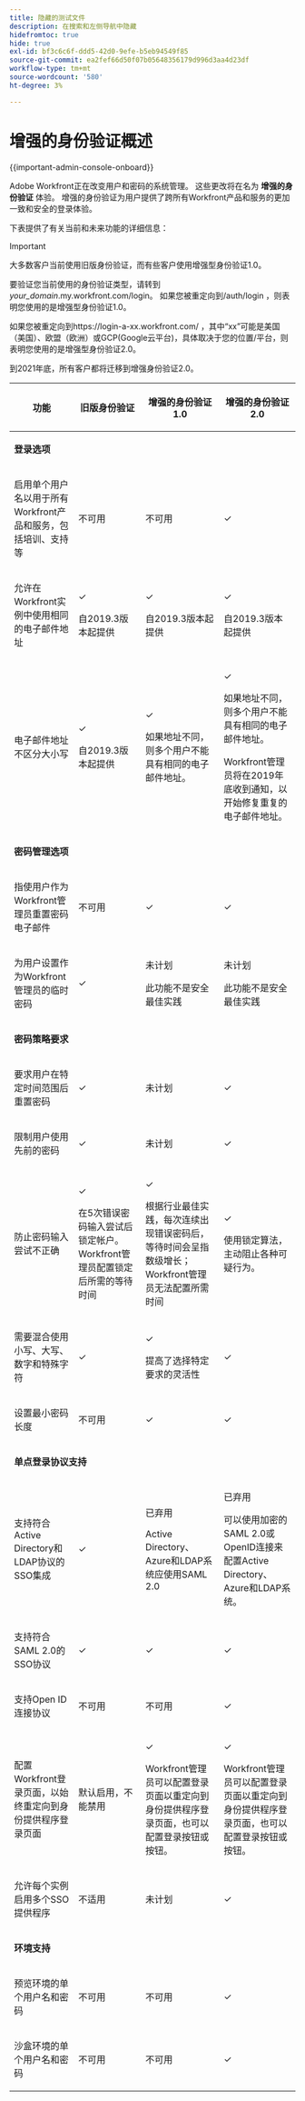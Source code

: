 ```yaml
---
title: 隐藏的测试文件
description: 在搜索和左侧导航中隐藏
hidefromtoc: true
hide: true
exl-id: bf3c6c6f-ddd5-42d0-9efe-b5eb94549f85
source-git-commit: ea2fef66d50f07b05648356179d996d3aa4d23df
workflow-type: tm+mt
source-wordcount: '580'
ht-degree: 3%

---
```


# 增强的身份验证概述

<!-- enhanced authentication is no longer available for workfront customers -->

{{important-admin-console-onboard}}

Adobe Workfront正在改变用户和密码的系统管理。 这些更改将在名为 **增强的身份验证** 体验。 增强的身份验证为用户提供了跨所有Workfront产品和服务的更加一致和安全的登录体验。

下表提供了有关当前和未来功能的详细信息：

>[!IMPORTANT]
>
>大多数客户当前使用旧版身份验证，而有些客户使用增强型身份验证1.0。
> 
>要验证您当前使用的身份验证类型，请转到 *your_domain*.my.workfront.com/login。 如果您被重定向到/auth/login ，则表明您使用的是增强型身份验证1.0。
> 
>如果您被重定向到https://login-a-xx.workfront.com/ ，其中“xx”可能是美国（美国）、欧盟（欧洲）或GCP(Google云平台)，具体取决于您的位置/平台，则表明您使用的是增强型身份验证2.0。
>
>到2021年底，所有客户都将迁移到增强身份验证2.0。

<table style="table-layout:auto"> 
 <col> 
 <col> 
 <col> 
 <col data-mc-conditions=""> 
 <thead> 
  <tr> 
   <th> <p><strong>功能</strong> </p> </th> 
   <th><strong>旧版身份验证</strong> </th> 
   <th><strong>增强的身份验证1.0</strong> </th> 
   <th> <p>增强的身份验证2.0</p> </th> 
  </tr> 
 </thead> 
 <tbody> 
  <tr> 
   <td colspan="3"> <p><strong>登录选项</strong> </p> </td> 
   <td> <p> </p> </td> 
  </tr> 
  <tr> 
   <td> <p>启用单个用户名以用于所有Workfront产品和服务，包括培训、支持等</p> </td> 
   <td>不可用</td> 
   <td> <p>不可用</p> </td> 
   <td> <p>✓</p> </td> 
  </tr> 
  <tr> 
   <td> <p>允许在Workfront实例中使用相同的电子邮件地址</p> </td> 
   <td> <p>✓</p> <p>自2019.3版本起提供</p> </td> 
   <td> <p>✓</p> <p>自2019.3版本起提供</p> </td> 
   <td> <p>✓</p> <p>自2019.3版本起提供</p> </td> 
  </tr> 
  <tr> 
   <td> <p>电子邮件地址不区分大小写</p> </td> 
   <td> <p>✓</p> <p>自2019.3版本起提供</p> </td> 
   <td> <p>✓</p> <p>如果地址不同，则多个用户不能具有相同的电子邮件地址。 </p> </td> 
   <td> <p>✓</p> <p>如果地址不同，则多个用户不能具有相同的电子邮件地址。 </p> <p>Workfront管理员将在2019年底收到通知，以开始修复重复的电子邮件地址。</p> </td> 
  </tr> 
  <tr> 
   <td colspan="3"> <p><strong>密码管理选项</strong> </p> </td> 
   <td> <p> </p> </td> 
  </tr> 
  <tr> 
   <td> <p>指使用户作为Workfront管理员重置密码电子邮件</p> </td> 
   <td> <p>不可用 </p> </td> 
   <td> <p>✓</p> </td> 
   <td> <p>✓</p> </td> 
  </tr> 
  <tr> 
   <td> <p>为用户设置作为Workfront管理员的临时密码</p> </td> 
   <td> <p>✓</p> </td> 
   <td> <p>未计划</p> <p>此功能不是安全最佳实践</p> </td> 
   <td> <p>未计划</p> <p>此功能不是安全最佳实践</p> </td> 
  </tr> 
  <tr> 
   <td colspan="3"> <p><strong>密码策略要求</strong> </p> </td> 
   <td> <p> </p> </td> 
  </tr> 
  <tr> 
   <td> <p>要求用户在特定时间范围后重置密码</p> </td> 
   <td>✓</td> 
   <td> <p>未计划</p> </td> 
   <td> <p>✓</p> </td> 
  </tr> 
  <tr> 
   <td> <p>限制用户使用先前的密码 </p> </td> 
   <td>✓</td> 
   <td>未计划 </td> 
   <td> <p>✓</p> </td> 
  </tr> 
  <tr> 
   <td> <p>防止密码输入尝试不正确 </p> </td> 
   <td> <p>✓ </p> <p>在5次错误密码输入尝试后锁定帐户。 Workfront管理员配置锁定后所需的等待时间</p> </td> 
   <td> <p>✓</p> <p>根据行业最佳实践，每次连续出现错误密码后，等待时间会呈指数级增长；Workfront管理员无法配置所需时间</p> </td> 
   <td> <p>✓</p> <p>使用锁定算法，主动阻止各种可疑行为。</p> </td> 
  </tr> 
  <tr> 
   <td> <p>需要混合使用小写、大写、数字和特殊字符</p> </td> 
   <td>✓</td> 
   <td> <p>✓ </p> <p>提高了选择特定要求的灵活性</p> </td> 
   <td> <p>✓</p> <p> 
     </p> </td> 
  </tr> 
  <tr> 
   <td> <p>设置最小密码长度 </p> </td> 
   <td> 不可用 </td> 
   <td> ✓ </td> 
   <td> <p>✓</p> </td> 
  </tr> 
  <!--
   <tr data-mc-conditions="QuicksilverOrClassic.Draft mode"> 
    <td>Restrict users from using more than 2 identical characters in a row</td> 
    <td>Not available</td> 
    <td>Not available</td> 
    <td> <p>✓</p> </td> 
   </tr>
  --> 
  <tr> 
   <td colspan="3"> <p><strong>单点登录协议支持</strong></p> </td> 
   <td> </td> 
  </tr> 
  <tr> 
   <td> <p>支持符合Active Directory和LDAP协议的SSO集成</p> </td> 
   <td> ✓ </td> 
   <td> <p> 已弃用</p> <p>Active Directory、Azure和LDAP系统应使用SAML 2.0</p> </td> 
   <td> <p>已弃用</p> <p>可以使用加密的SAML 2.0或OpenID连接来配置Active Directory、Azure和LDAP系统。</p> </td> 
  </tr> 
  <tr> 
   <td> <p>支持符合SAML 2.0的SSO协议 </p> </td> 
   <td>✓</td> 
   <td> ✓ </td> 
   <td> <p>✓</p> </td> 
  </tr> 
  <tr> 
   <td> <p>支持Open ID连接协议</p> </td> 
   <td> <p>不可用</p> </td> 
   <td> <p>不可用</p> </td> 
   <td> <p>✓</p> </td> 
  </tr> 
  <tr> 
   <td> <p> 配置Workfront登录页面，以始终重定向到身份提供程序登录页面 </p> </td> 
   <td> 默认启用，不能禁用</td> 
   <td> <p>✓</p> <p>Workfront管理员可以配置登录页面以重定向到身份提供程序登录页面，也可以配置登录按钮或按钮。</p> </td> 
   <td> <p>✓</p> <p> Workfront管理员可以配置登录页面以重定向到身份提供程序登录页面，也可以配置登录按钮或按钮。</p> </td> 
  </tr> 
  <tr> 
   <td> <p>允许每个实例启用多个SSO提供程序</p> </td> 
   <td> <p>不适用</p> </td> 
   <td> <p>未计划</p> </td> 
   <td> <p>✓</p> </td> 
  </tr> 
  <tr> 
   <td colspan="3"> <p><strong>环境支持</strong> </p> </td> 
   <td> </td> 
  </tr> 
  <tr> 
   <td> <p>预览环境的单个用户名和密码</p> </td> 
   <td> <p>不可用</p> </td> 
   <td> <p>不可用</p> </td> 
   <td> <p>✓</p> </td> 
  </tr> 
  <tr> 
   <td> <p>沙盒环境的单个用户名和密码</p> </td> 
   <td> <p>不可用</p> </td> 
   <td> <p>不可用</p> </td> 
   <td> <p>✓</p> </td> 
  </tr> 
  <!--
   <tr> 
    <td> <p>Available for Production environments</p> </td> 
    <td>✓</td> 
    <td> ✓&nbsp;</td> 
    <td> <p>✓</p> </td> 
   </tr>
   <tr data-mc-conditions="QuicksilverOrClassic.Draft mode"> 
    <td> Available for Preview and Sandbox environments&nbsp;</td> 
    <td> ✓&nbsp;</td> 
    <td> ✓</td> 
    <td> <p>✓</p> </td> 
   </tr>
  --> 
 </tbody> 
</table>
